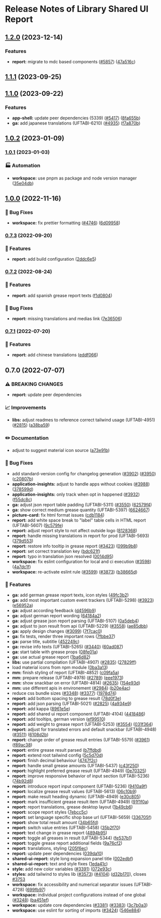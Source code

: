 # Release Notes of Library Shared UI Report
## [1.2.0](https://github.com/Schaeffler-Group/frontend-schaeffler/compare/report-v1.1.1...report-v1.2.0) (2023-12-14)


### Features

* **report:** migrate to mdc based components ([#5857](https://github.com/Schaeffler-Group/frontend-schaeffler/issues/5857)) ([47a516c](https://github.com/Schaeffler-Group/frontend-schaeffler/commit/47a516cf87401d46f54f5a9d38a2ac16dfe19940))

## [1.1.1](https://github.com/Schaeffler-Group/frontend-schaeffler/compare/report-v1.1.0...report-v1.1.1) (2023-09-25)

## [1.1.0](https://github.com/Schaeffler-Group/frontend-schaeffler/compare/report-v1.0.2...report-v1.1.0) (2023-09-22)


### Features

* **app-shell:** update peer dependencies (5339) ([#5417](https://github.com/Schaeffler-Group/frontend-schaeffler/issues/5417)) ([8fa655b](https://github.com/Schaeffler-Group/frontend-schaeffler/commit/8fa655b608a94cb6e20d54e73187f3efb7ec750e))
* **ga:** add japanese translations (UFTABI-6210) ([#4935](https://github.com/Schaeffler-Group/frontend-schaeffler/issues/4935)) ([f7a870b](https://github.com/Schaeffler-Group/frontend-schaeffler/commit/f7a870bb9f5b52b194765cea6e3615aa9c0aeb29))

## [1.0.2](https://github.com/Schaeffler-Group/frontend-schaeffler/compare/report-v1.0.1...report-v1.0.2) (2023-01-09)

### [1.0.1](https://github.com/Schaeffler-Group/frontend-schaeffler/compare/report-v1.0.0...report-v1.0.1) (2023-01-03)


### 🏭 Automation

* **workspace:** use pnpm as package and node version manager ([35e04db](https://github.com/Schaeffler-Group/frontend-schaeffler/commit/35e04dba206a3d579156300c68b2ede9206556ff))

## [1.0.0](https://github.com/Schaeffler-Group/frontend-schaeffler/compare/report-v0.7.3...report-v1.0.0) (2022-11-16)


### 🐛 Bug Fixes

* **workspace:** fix prettier formatting ([#4746](https://github.com/Schaeffler-Group/frontend-schaeffler/issues/4746)) ([6d09958](https://github.com/Schaeffler-Group/frontend-schaeffler/commit/6d099587562a9db04e311acb309235bc60e89ee4))

### [0.7.3](https://github.com/Schaeffler-Group/frontend-schaeffler/compare/report-v0.7.2...report-v0.7.3) (2022-09-20)


### 🎸 Features

* **report:** add build configuration ([2ddc6e5](https://github.com/Schaeffler-Group/frontend-schaeffler/commit/2ddc6e5ef05979632f7eba70830351fb238bb0ea))

### [0.7.2](https://github.com/Schaeffler-Group/frontend-schaeffler/compare/report-v0.7.1...report-v0.7.2) (2022-08-24)


### 🎸 Features

* **report:** add spanish grease report texts ([f1d0804](https://github.com/Schaeffler-Group/frontend-schaeffler/commit/f1d080438f5095979079e9a729b14b81334165ab))


### 🐛 Bug Fixes

* **report:** missing translations and medias link ([7e36506](https://github.com/Schaeffler-Group/frontend-schaeffler/commit/7e365063f1c88eaf6af9ab2e9c0a248bf7b2eedc))

### [0.7.1](https://github.com/Schaeffler-Group/frontend-schaeffler/compare/report-v0.7.0...report-v0.7.1) (2022-07-20)


### 🎸 Features

* **report:** add chinese translations ([eddf066](https://github.com/Schaeffler-Group/frontend-schaeffler/commit/eddf0665a065db77ee16c15614f964b93cab790a))

## 0.7.0 (2022-07-07)


### ⚠ BREAKING CHANGES

* **report:** update peer dependencies

### 📈 Improvements

* **libs:** adjust readmes to reference correct tailwind usage (UFTABI-4951) ([#2815](https://github.com/Schaeffler-Group/frontend-schaeffler/issues/2815)) ([a38ba59](https://github.com/Schaeffler-Group/frontend-schaeffler/commit/a38ba598e284863613dfb5e1114a4da6ec19199c))


### ✏️ Documentation

* adjust to suggest material icon source ([a73e91b](https://github.com/Schaeffler-Group/frontend-schaeffler/commit/a73e91b89002ba7f7768461b1fae6713cc88a30a))


### 🐛 Bug Fixes

* add standard-version config for changelog generation ([#3902](https://github.com/Schaeffler-Group/frontend-schaeffler/issues/3902)) ([#3950](https://github.com/Schaeffler-Group/frontend-schaeffler/issues/3950)) ([c20807b](https://github.com/Schaeffler-Group/frontend-schaeffler/commit/c20807bfbdace3a554876ba7f5b9f1be10453c72))
* **application-insights:** adjust to handle apps without cookies ([#3988](https://github.com/Schaeffler-Group/frontend-schaeffler/issues/3988)) ([378599d](https://github.com/Schaeffler-Group/frontend-schaeffler/commit/378599d96eb620cc70d376b91d83b2f823d75b36))
* **application-insights:** only track when opt in happened ([#3932](https://github.com/Schaeffler-Group/frontend-schaeffler/issues/3932)) ([f55dc8c](https://github.com/Schaeffler-Group/frontend-schaeffler/commit/f55dc8ce3e48550b594da1d7733bd8e4f29f2efa))
* **ga:** adjust json report table padding (UFTABI-5311) ([#3550](https://github.com/Schaeffler-Group/frontend-schaeffler/issues/3550)) ([62579f4](https://github.com/Schaeffler-Group/frontend-schaeffler/commit/62579f4eb4f5174e5df4b2220361ee95e9ce950c))
* **ga:** show correct medium grease quantity (UFTABI-5397) ([6624667](https://github.com/Schaeffler-Group/frontend-schaeffler/commit/662466798f8808db1a7d0b9c9119661f6d2f098d))
* **picture-card:** fix html format issues ([cdb1184](https://github.com/Schaeffler-Group/frontend-schaeffler/commit/cdb1184c82bb5db83a9460a9c9e067ce36f6b779))
* **report:** add white space break to "label" table cells in HTML report (UFTABI-5607) ([9c579fe](https://github.com/Schaeffler-Group/frontend-schaeffler/commit/9c579fe6c5284b3fc6e8c87a5354b38d81697238))
* **report:** adjust report style to not affect outside logo ([8128368](https://github.com/Schaeffler-Group/frontend-schaeffler/commit/8128368117e29aabcdb2f44b82bb9f72a3cfee4d))
* **report:** handle missing translations in report for prod (UFTABI-5693) ([379d553](https://github.com/Schaeffler-Group/frontend-schaeffler/commit/379d553a183146e42d5f69357530a4c82d0b5997))
* **report:** restore info tooltip in grease report ([#3423](https://github.com/Schaeffler-Group/frontend-schaeffler/issues/3423)) ([099b9b8](https://github.com/Schaeffler-Group/frontend-schaeffler/commit/099b9b846f7b5020b2bae029f7eca48b85f0ecfd))
* **report:** set correct translation key ([bdc621f](https://github.com/Schaeffler-Group/frontend-schaeffler/commit/bdc621fe4b8c241c987a51b16f882a07119dca0f))
* **report:** typo in translation json resolved ([0014d95](https://github.com/Schaeffler-Group/frontend-schaeffler/commit/0014d951c27543ec48084c7a83da416ea2ab89a2))
* **workspace:** fix eslint configuration for local and ci execution ([#3598](https://github.com/Schaeffler-Group/frontend-schaeffler/issues/3598)) ([4a7dc1f](https://github.com/Schaeffler-Group/frontend-schaeffler/commit/4a7dc1fe79d94b6d8ddfa7cf2644e3bbc11a3e80))
* **workspace:** re-activate eslint rule ([#3599](https://github.com/Schaeffler-Group/frontend-schaeffler/issues/3599)) ([#3873](https://github.com/Schaeffler-Group/frontend-schaeffler/issues/3873)) ([b38665d](https://github.com/Schaeffler-Group/frontend-schaeffler/commit/b38665d76345a952f77da1ae28c7726397e8c010))


### 🎸 Features

* **ga:** add german grease report texts, icon styles ([49fc3b2](https://github.com/Schaeffler-Group/frontend-schaeffler/commit/49fc3b2f1403bf493937f68e7ea6cc707f9f305d))
* **ga:** add most important custom event trackers (UFTABI-5298) ([#3923](https://github.com/Schaeffler-Group/frontend-schaeffler/issues/3923)) ([e56952a](https://github.com/Schaeffler-Group/frontend-schaeffler/commit/e56952aabc3d5fc4c57e8cd10f0d7ede4c79d2f1))
* **ga:** adjust according feedback ([d4596b9](https://github.com/Schaeffler-Group/frontend-schaeffler/commit/d4596b91ee9f01b3d4f1f0dc2a2e788507f23f92))
* **ga:** adjust german report wording ([64184a2](https://github.com/Schaeffler-Group/frontend-schaeffler/commit/64184a22cedeb426a8ccae53c6c7e9edc16a068b))
* **ga:** adjust grease json report parsing (UFTABI-5107) ([0a5deb4](https://github.com/Schaeffler-Group/frontend-schaeffler/commit/0a5deb460c0db5503ea6dc95c7b2d7359f887f8a))
* **ga:** adjust to json result from api (UFTABI-5229) ([#3558](https://github.com/Schaeffler-Group/frontend-schaeffler/issues/3558)) ([ae85dbb](https://github.com/Schaeffler-Group/frontend-schaeffler/commit/ae85dbb3818403cdfecdb02437c8435e4fc32946))
* **ga:** apply design changes ([#3099](https://github.com/Schaeffler-Group/frontend-schaeffler/issues/3099)) ([7f7cac0](https://github.com/Schaeffler-Group/frontend-schaeffler/commit/7f7cac0cc97b55d7b984611ff7bd2d971befb5d3))
* **ga:** fix tests, render three important rows ([7fbbe37](https://github.com/Schaeffler-Group/frontend-schaeffler/commit/7fbbe378fdf89e8c49b3340d11d5a58ad94283b6))
* **ga:** parse title, subtitle ([452249c](https://github.com/Schaeffler-Group/frontend-schaeffler/commit/452249c4a12a4e72206ae77e7e3cbaae3ffe8ced))
* **ga:** revise info texts (UFTABI-5265) ([#3440](https://github.com/Schaeffler-Group/frontend-schaeffler/issues/3440)) ([60ad087](https://github.com/Schaeffler-Group/frontend-schaeffler/commit/60ad087a703747af4f867938bf44fed384a2e184))
* **ga:** start table with grease props ([08fe01a](https://github.com/Schaeffler-Group/frontend-schaeffler/commit/08fe01a31674e1c163a6b86d90d8efc4fcff4e52))
* **ga:** use actual grease report ([1ba6d82](https://github.com/Schaeffler-Group/frontend-schaeffler/commit/1ba6d828027b13d3f2a9fa84f333e10ec5e44fb5))
* **libs:** use partial compilation (UFTABI-4907) ([#2835](https://github.com/Schaeffler-Group/frontend-schaeffler/issues/2835)) ([27829ff](https://github.com/Schaeffler-Group/frontend-schaeffler/commit/27829ff96da6ccc3a4ee0b98bc6f766a8c4a5057))
* load material icons from npm module ([0ba3a13](https://github.com/Schaeffler-Group/frontend-schaeffler/commit/0ba3a138b9f07f56f2a4309a7b6954c45d7ead77))
* **mm:** finish styling of report (UFTABI-4852) ([c09fa5a](https://github.com/Schaeffler-Group/frontend-schaeffler/commit/c09fa5ae339d0df59169c8da8038d4cfb06e834c))
* **mm:** prepare release (UFTABI-4978) ([#2789](https://github.com/Schaeffler-Group/frontend-schaeffler/issues/2789)) ([eee1973](https://github.com/Schaeffler-Group/frontend-schaeffler/commit/eee197367a76348ff57c047d0584069953fa5584))
* **mm:** show snackbar on error (UFTABI-4814) ([#2635](https://github.com/Schaeffler-Group/frontend-schaeffler/issues/2635)) ([154e93d](https://github.com/Schaeffler-Group/frontend-schaeffler/commit/154e93deba9f42703aeaf4cb810a0ccba8f181e0))
* **mm:** use different apis in environement ([#2984](https://github.com/Schaeffler-Group/frontend-schaeffler/issues/2984)) ([b20e4ac](https://github.com/Schaeffler-Group/frontend-schaeffler/commit/b20e4ac0a2620e0f1b0643beb713dc93a0210df8))
* reduce css bundle sizes ([#3348](https://github.com/Schaeffler-Group/frontend-schaeffler/issues/3348)) ([#3377](https://github.com/Schaeffler-Group/frontend-schaeffler/issues/3377)) ([1978d74](https://github.com/Schaeffler-Group/frontend-schaeffler/commit/1978d745d959d521f060f51e98ab85a2390612bf))
* **report:** add bottom spacing to grease result ([78d0f3e](https://github.com/Schaeffler-Group/frontend-schaeffler/commit/78d0f3e8a1e2b186d4e6320f5431843a31cae87d))
* **report:** add json parsing (UFTABI-5021) ([#2825](https://github.com/Schaeffler-Group/frontend-schaeffler/issues/2825)) ([4a934e9](https://github.com/Schaeffler-Group/frontend-schaeffler/commit/4a934e9ef4edf32ba9302682895f49e06235d0c4))
* **report:** add kappa ([8961e5e](https://github.com/Schaeffler-Group/frontend-schaeffler/commit/8961e5ecddee6200a6d255db111856c8bfb1e20f))
* **report:** add shared ui report component (UFTABI-4104) ([4418486](https://github.com/Schaeffler-Group/frontend-schaeffler/commit/4418486859c3ea2045e4c7698131e33fb49e68b8))
* **report:** add tooltips, german version ([ef99510](https://github.com/Schaeffler-Group/frontend-schaeffler/commit/ef99510f6ea5ccb234abe5e8bf595d1686928c32))
* **report:** add weight to grease report (UFTABI-5253) ([#3554](https://github.com/Schaeffler-Group/frontend-schaeffler/issues/3554)) ([031f364](https://github.com/Schaeffler-Group/frontend-schaeffler/commit/031f36408f281ddee18caae680ab5a834680cc25))
* **report:** adjust for translated errors and default snackbar (UFTABI-4948) ([#3511](https://github.com/Schaeffler-Group/frontend-schaeffler/issues/3511)) ([6108d2b](https://github.com/Schaeffler-Group/frontend-schaeffler/commit/6108d2b15deed7bc86be55b89258800f8779366f))
* **report:** change order of grease result entries (UFTABI-5579) ([#3961](https://github.com/Schaeffler-Group/frontend-schaeffler/issues/3961)) ([f89ac38](https://github.com/Schaeffler-Group/frontend-schaeffler/commit/f89ac384a865226f547a93f5bef38523c37327fe))
* **report:** entire grease result parsed ([b7ffdbd](https://github.com/Schaeffler-Group/frontend-schaeffler/commit/b7ffdbd2e91e24996ce7665431ead64976c90c28))
* **report:** extend root tailwind config ([5c5d70d](https://github.com/Schaeffler-Group/frontend-schaeffler/commit/5c5d70d650ebd16a0c7d764a6e8035b57e5ff843))
* **report:** finish decimal behaviour ([4747f2c](https://github.com/Schaeffler-Group/frontend-schaeffler/commit/4747f2ca47b5a418f999a65fc247bc6849a8da92))
* **report:** handle small grease amounts (UFTABI-5437) ([c43f250](https://github.com/Schaeffler-Group/frontend-schaeffler/commit/c43f25018a62a59eda2f120c473253dee50d9b77))
* **report:** highlight preferred grease result (UFTABI-4949) ([0e70325](https://github.com/Schaeffler-Group/frontend-schaeffler/commit/0e7032583866f9789c4433c8a0436356a6778093))
* **report:** improve responsive behavior of input section (UFTABI-5236) ([74b92d8](https://github.com/Schaeffler-Group/frontend-schaeffler/commit/74b92d844c203e0596fb8c06eb28858a65acadde))
* **report:** introduce report input component (UFTABI-5236) ([9410a9f](https://github.com/Schaeffler-Group/frontend-schaeffler/commit/9410a9f9cad9baf37b84494d2147a946e95df09d))
* **report:** localize grease result values (UFTABI-5613) ([06c10b9](https://github.com/Schaeffler-Group/frontend-schaeffler/commit/06c10b9cb19f06b88f9f04f909e869fc7bac75fb))
* **report:** make result heading dynamic (UFTABI-4949) ([e30c805](https://github.com/Schaeffler-Group/frontend-schaeffler/commit/e30c805ceb50d06a45d3d27fef8ea8246cb1dd3b))
* **report:** mark insufficient grease result item (UFTABI-4949) ([91f1f0a](https://github.com/Schaeffler-Group/frontend-schaeffler/commit/91f1f0a163df5eaf0ba7144d1ce4e1a9f2421f0e))
* **report:** report translations, grease desktop layout ([1b49cb6](https://github.com/Schaeffler-Group/frontend-schaeffler/commit/1b49cb6c490e5df6b2ab92cdc309be6f0c345484))
* **report:** scope report styles ([7ebcc5c](https://github.com/Schaeffler-Group/frontend-schaeffler/commit/7ebcc5c5c750bce00f42fc46212a1f9b9c430d36))
* **report:** set language specific shop base url (UFTABI-5659) ([336705f](https://github.com/Schaeffler-Group/frontend-schaeffler/commit/336705fae5f5228b817529f141eb03fc44759a37))
* **report:** show total result amount ([34b65fd](https://github.com/Schaeffler-Group/frontend-schaeffler/commit/34b65fd51c012d72b264a18c7dd8713f83b5ead1))
* **report:** switch value entries (UFTABI-5458) ([35b2f70](https://github.com/Schaeffler-Group/frontend-schaeffler/commit/35b2f7009299418f9a731b39b33593bf2a3a8631))
* **report:** text change in grease report ([4894b95](https://github.com/Schaeffler-Group/frontend-schaeffler/commit/4894b95e0a32b50043370abdbb49216241e4ed32))
* **report:** toggle all greases in result (UFTABI-5344) ([fe537b1](https://github.com/Schaeffler-Group/frontend-schaeffler/commit/fe537b1f29f4b2c2236d35c02f496bbd24fc4a94))
* **report:** toggle grease report additional fields ([9a76cf2](https://github.com/Schaeffler-Group/frontend-schaeffler/commit/9a76cf2dd7e718d95e6791c70f2774114741ed02))
* **report:** translations, styling ([205f6ec](https://github.com/Schaeffler-Group/frontend-schaeffler/commit/205f6ec72570237fa532a17f9fe62e38b0d9b5b6))
* **report:** update peer dependencies ([039da10](https://github.com/Schaeffler-Group/frontend-schaeffler/commit/039da10c49d1cd20e0578c4e501f81507f31455e))
* **shared-ui-report:** style long expansion panel title ([002edbf](https://github.com/Schaeffler-Group/frontend-schaeffler/commit/002edbf2739711cc72a11552fb691a64713c3488))
* **shared-ui-report:** text and style fixes ([1eda41c](https://github.com/Schaeffler-Group/frontend-schaeffler/commit/1eda41c4b6b7fc9604181e55c5b4f3e4e193fcdd))
* **style:** add new color variables ([#3391](https://github.com/Schaeffler-Group/frontend-schaeffler/issues/3391)) ([072e93c](https://github.com/Schaeffler-Group/frontend-schaeffler/commit/072e93cc90858f751717e10e383f87ab2d4c61f6))
* **styles:** add tailwind to styles lib ([#3573](https://github.com/Schaeffler-Group/frontend-schaeffler/issues/3573)) ([#4104](https://github.com/Schaeffler-Group/frontend-schaeffler/issues/4104)) ([d32b170](https://github.com/Schaeffler-Group/frontend-schaeffler/commit/d32b170c13de73f90b3a792d9f50f29cede37898)), closes [#3753](https://github.com/Schaeffler-Group/frontend-schaeffler/issues/3753)
* **workspace:** fix accessibility and numerical separator issues (UFTABI-4728) ([699fb97](https://github.com/Schaeffler-Group/frontend-schaeffler/commit/699fb97a63a9069d847dfa489386da561028e5ea))
* **workspace:** individual project configurations instead of one global ([#3248](https://github.com/Schaeffler-Group/frontend-schaeffler/issues/3248)) ([ba451ef](https://github.com/Schaeffler-Group/frontend-schaeffler/commit/ba451ef87c9c9cff99440b9739c9ebf4069a16dc))
* **workspace:** update core dependencies ([#3381](https://github.com/Schaeffler-Group/frontend-schaeffler/issues/3381)) ([#3383](https://github.com/Schaeffler-Group/frontend-schaeffler/issues/3383)) ([3c7b0a3](https://github.com/Schaeffler-Group/frontend-schaeffler/commit/3c7b0a37be3104fc216c3ee6506d5f8ce2cadb21))
* **workspace:** use eslint for sorting of imports ([#3424](https://github.com/Schaeffler-Group/frontend-schaeffler/issues/3424)) ([546e884](https://github.com/Schaeffler-Group/frontend-schaeffler/commit/546e8845a9250580ccdc982e3f5c1d818f8678bd))
